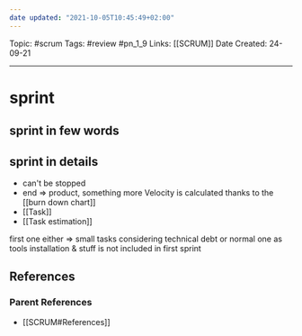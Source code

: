 ```yaml
---
date updated: "2021-10-05T10:45:49+02:00"
---
```


Topic: #scrum
Tags: #review #pn_1_9
Links: [[SCRUM]]
Date Created: 24-09-21

---

# sprint

## sprint in few words

## sprint in details

- can't be stopped
- end => product, something more
  Velocity is calculated thanks to the [[burn down chart]]
- [[Task]]
- [[Task estimation]]

first one either => small tasks considering technical debt or normal one as tools installation & stuff is not included in first sprint

## References

### Parent References

- [[SCRUM#References]]
